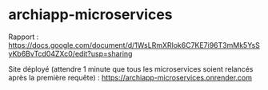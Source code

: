 # archiapp-microservices

Rapport : https://docs.google.com/document/d/1WsLRmXRlok6C7KE7i96T3mMk5YsSyKb6BvTcd04ZXc0/edit?usp=sharing

Site déployé (attendre 1 minute que tous les microservices soient relancés après la première requête) : https://archiapp-microservices.onrender.com
